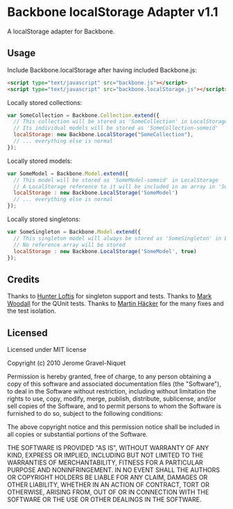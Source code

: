 # Backbone localStorage Adapter v1.1

A localStorage adapter for Backbone.

## Usage

Include Backbone.localStorage after having included Backbone.js:

```html
<script type="text/javascript" src="backbone.js"></script>
<script type="text/javascript" src="backbone.localStorage.js"></script>
```

Locally stored collections:

```javascript
var SomeCollection = Backbone.Collection.extend({
  // This collection will be stored as 'SomeCollection' in LocalStorage
  // Its individual models will be stored as 'SomeCollection-someid'
  localStorage: new Backbone.LocalStorage("SomeCollection"),
  // ... everything else is normal
});
```

Locally stored models:

```javascript
var SomeModel = Backbone.Model.extend({
  // This model will be stored as 'SomeModel-someid' in LocalStorage
  // A LocalStorage reference to it will be included in an array in 'SomeModel'
  localStorage : new Backbone.LocalStorage('SomeModel')
  // ... everything else is normal
});
```

Locally stored singletons:

```javascript
var SomeSingleton = Backbone.Model.extend({
  // This singleton model will always be stored as 'SomeSingleton' in LocalStorage
  // No reference array will be stored
  localStorage : new Backbone.LocalStorage('SomeModel', true)
});
```

## Credits

Thanks to [Hunter Loftis](https://github.com/hunterloftis) for singleton support and tests.
Thanks to [Mark Woodall](https://github.com/llad) for the QUnit tests.
Thanks to [Martin Häcker](https://github.com/dwt) for the many fixes and the test isolation.

## Licensed

Licensed under MIT license

Copyright (c) 2010 Jerome Gravel-Niquet

Permission is hereby granted, free of charge, to any person obtaining
a copy of this software and associated documentation files (the
"Software"), to deal in the Software without restriction, including
without limitation the rights to use, copy, modify, merge, publish,
distribute, sublicense, and/or sell copies of the Software, and to
permit persons to whom the Software is furnished to do so, subject to
the following conditions:

The above copyright notice and this permission notice shall be
included in all copies or substantial portions of the Software.

THE SOFTWARE IS PROVIDED "AS IS", WITHOUT WARRANTY OF ANY KIND,
EXPRESS OR IMPLIED, INCLUDING BUT NOT LIMITED TO THE WARRANTIES OF
MERCHANTABILITY, FITNESS FOR A PARTICULAR PURPOSE AND
NONINFRINGEMENT. IN NO EVENT SHALL THE AUTHORS OR COPYRIGHT HOLDERS BE
LIABLE FOR ANY CLAIM, DAMAGES OR OTHER LIABILITY, WHETHER IN AN ACTION
OF CONTRACT, TORT OR OTHERWISE, ARISING FROM, OUT OF OR IN CONNECTION
WITH THE SOFTWARE OR THE USE OR OTHER DEALINGS IN THE SOFTWARE.